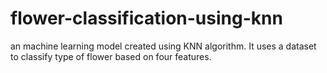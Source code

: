 # flower-classification-using-knn

an machine learning model created using KNN algorithm.
It uses a dataset to classify type of flower based on four features.
